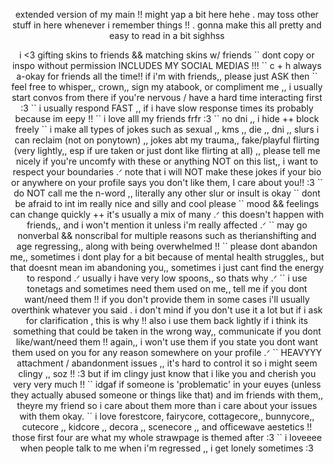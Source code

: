 <p align="center">extended version of my main !! might yap a bit here hehe . may toss other stuff in here whenever i remember things !! . gonna make this all pretty and easy to read in a bit sighhss<p align="center">

<p align="center"> i <3 gifting skins to friends && matching skins w/ friends `` dont copy or inspo without permission INCLUDES MY SOCIAL MEDIAS !!! `` c + h always a-okay for friends all the time!! if i'm with friends,, please just ASK then `` feel free to whisper,, crown,, sign my atabook, or compliment me ,, i usually start convos from there if you're nervous / have a hard time interacting first :3 `` i usually respond FAST ,, if i have slow response times its probably because im eepy !! `` i love alll my friends frfr :3 `` no dni ,, i hide ++ block freely `` i make all types of jokes such as sexual ,, kms ,, die ,, dni ,, slurs i can reclaim (not on ponytown) ,, jokes abt my trauma,, fake/playful flirting (very lightly,, esp if ure taken or just dont like flirting at all) ,, please tell me nicely if you're uncomfy with these or anything NOT on this list,, i want to respect your boundaries .ᐟ note that i will NOT make these jokes if your bio or anywhere on your profile says you don't like them, I care about you!! :3 `` do NOT call me the n-word ,, literally any other slur or insult is okay `` dont be afraid to int im really nice and silly and cool please `` mood && feelings can change quickly ++ it's usually a mix of many .ᐟ this doesn't happen with friends,, and i won't mention it unless i'm really affected .ᐟ `` may go nonverbal && nonscribal for multiple reasons such as therianshifting and age regressing,, along with being overwhelmed !! `` please dont abandon me,, sometimes i dont play for a bit because of mental health struggles,, but that doesnt mean im abandoning you,, sometimes i just cant find the energy to respond .ᐟ usually i have very low spoons,, so thats why .ᐟ `` i use tonetags and sometimes need them used on me,, tell me if you dont want/need them !! if you don't provide them in some cases i'll usually overthink whatever you said . i don't mind if you don't use it a lot but if i ask for clarification , this is why !! also i use them back lightly if i think its something that could be taken in the wrong way,, communicate if you dont like/want/need them !! again,, i won't use them if you state you dont want them used on you for any reason somewhere on your profile .ᐟ `` HEAVYYY attachment / abandonment issues ,, it's hard to control it so i might seem clingy ,, soz !! :3 but if im clingy just know that i like you and cherish you very very much !! `` idgaf if someone is 'problematic' in your euyes (unless they actually abused someone or things like that) and im friends with them,, theyre my friend so i care about them more than i care about your issues with them okay. `` i love forestcore, fairycore, cottagecore,, bunnycore,,  cutecore ,, kidcore ,, decora ,, scenecore ,, and officewave aestetics !! those first four are what my whole strawpage is themed after :3 `` i loveeee when people talk to me when i'm regressed ,, i get lonely sometimes :3<p align="center">
